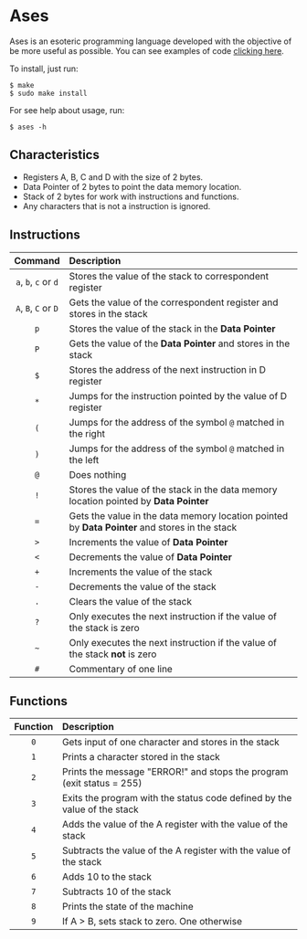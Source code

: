 # Ases
Ases is an esoteric programming language developed with the objective of be
more useful as possible. You can see examples of code [clicking here](examples/).

To install, just run:
```
$ make
$ sudo make install
```

For see help about usage, run:
```
$ ases -h
```

## Characteristics
* Registers A, B, C and D with the size of 2 bytes.
* Data Pointer of 2 bytes to point the data memory location.
* Stack of 2 bytes for work with instructions and functions.
* Any characters that is not a instruction is ignored.

## Instructions
|        Command       | Description                                                                                    |
|         :---:        | :---                                                                                           |
| `a`, `b`, `c` or `d` | Stores the value of the stack to correspondent register                                        |
| `A`, `B`, `C` or `D` | Gets the value of the correspondent register and stores in the stack                           |
|         `p`          | Stores the value of the stack in the **Data Pointer**                                          |
|         `P`          | Gets the value of the **Data Pointer** and stores in the stack                                 |
|         `$`          | Stores the address of the next instruction in D register                                       |
|         `*`          | Jumps for the instruction pointed by the value of D register                                   |
|         `(`          | Jumps for the address of the symbol `@` matched in the right                                   |
|         `)`          | Jumps for the address of the symbol `@` matched in the left                                    |
|         `@`          | Does nothing                                                                                   |
|         `!`          | Stores the value of the stack in the data memory location pointed by **Data Pointer**          |
|         `=`          | Gets the value in the data memory location pointed by **Data Pointer** and stores in the stack |
|         `>`          | Increments the value of **Data Pointer**                                                       |
|         `<`          | Decrements the value of **Data Pointer**                                                       |
|         `+`          | Increments the value of the stack                                                              |
|         `-`          | Decrements the value of the stack                                                              |
|         `.`          | Clears the value of the stack                                                                  |
|         `?`          | Only executes the next instruction if the value of the stack is zero                           |
|         `~`          | Only executes the next instruction if the value of the stack **not** is zero                   |
|         `#`          | Commentary of one line                                                                         |

## Functions
| Function | Description                                                                    |
|  :---:   | :---                                                                           |
|   `0`    | Gets input of one character and stores in the stack                            |
|   `1`    | Prints a character stored in the stack                                         |
|   `2`    | Prints the message "ERROR!" and stops the program (exit status = 255)          |
|   `3`    | Exits the program with the status code defined by the value of the stack       |
|   `4`    | Adds the value of the A register with the value of the stack                   |
|   `5`    | Subtracts the value of the A register with the value of the stack              |
|   `6`    | Adds 10 to the stack                                                           |
|   `7`    | Subtracts 10 of the stack                                                      |
|   `8`    | Prints the state of the machine                                                |
|   `9`    | If A > B, sets stack to zero. One otherwise                                    |